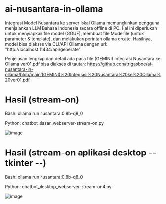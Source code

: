 # ai-nusantara-in-ollama
Integrasi Model Nusantara ke server lokal Ollama memungkinkan pengguna menjalankan LLM Bahasa Indonesia secara offline di PC. Hal ini diperlukan untuk menyiapkan file model (GGUF), membuat file Modelfile (untuk parameter &amp; template), dan melakukan perintah ollama create. Hasilnya, model bisa diakses via CLI/API Ollama dengan url: "http://localhost:11434/api/generate".

Penjelasan lengkap dan detail ada pada file (GEMINI) Integrasi Nusantara ke Ollama ver01.pdf bisa diakses di tautan:
https://github.com/trigasboe/ai-nusantara-in-ollama/blob/main/(GEMINI)%20Integrasi%20Nusantara%20ke%20Ollama%20ver01.pdf

# Hasil (stream-on)
Bash: ollama run nusantara:0.8b-q8_0

Python: chatbot_dasar_webserver-stream-on.py

![image](https://github.com/user-attachments/assets/e82d902a-3c6c-452e-82d7-324c263ec2fb)

# Hasil (stream-on aplikasi desktop -- tkinter --)
Bash: ollama run nusantara:0.8b-q8_0

Python: chatbot_desktop_webserver-stream-on4.py

![image](https://github.com/user-attachments/assets/98014eb3-6469-4014-8d52-090a2215abb1)
